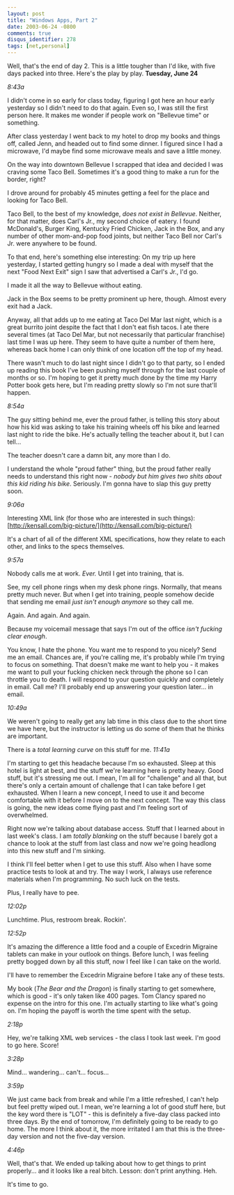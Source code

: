 ```yaml
---
layout: post
title: "Windows Apps, Part 2"
date: 2003-06-24 -0800
comments: true
disqus_identifier: 278
tags: [net,personal]
---
```

Well, that's the end of day 2. This is a little tougher than I'd like,
with five days packed into three. Here's the play by play.
 **Tuesday, June 24**

 *8:43a*

 I didn't come in so early for class today, figuring I got here an hour
early yesterday so I didn't need to do that again. Even so, I was still
the first person here. It makes me wonder if people work on "Bellevue
time" or something.

 After class yesterday I went back to my hotel to drop my books and
things off, called Jenn, and headed out to find some dinner. I figured
since I had a microwave, I'd maybe find some microwave meals and save a
little money.

 On the way into downtown Bellevue I scrapped that idea and decided I
was craving some Taco Bell. Sometimes it's a good thing to make a run
for the border, right?

 I drove around for probably 45 minutes getting a feel for the place and
looking for Taco Bell.

 Taco Bell, to the best of my knowledge, *does not exist in Bellevue*.
Neither, for that matter, does Carl's Jr., my second choice of eatery. I
found McDonald's, Burger King, Kentucky Fried Chicken, Jack in the Box,
and any number of other mom-and-pop food joints, but neither Taco Bell
nor Carl's Jr. were anywhere to be found.

 To that end, here's something else interesting: On my trip up here
yesterday, I started getting hungry so I made a deal with myself that
the next "Food Next Exit" sign I saw that advertised a Carl's Jr., I'd
go.

 I made it all the way to Bellevue without eating.

 Jack in the Box seems to be pretty prominent up here, though. Almost
every exit had a Jack.

 Anyway, all that adds up to me eating at Taco Del Mar last night, which
is a great burrito joint despite the fact that I don't eat fish tacos. I
ate there several times (at Taco Del Mar, but not necessarily that
particular franchise) last time I was up here. They seem to have quite a
number of them here, whereas back home I can only think of one location
off the top of my head.

 There wasn't much to do last night since I didn't go to that party, so
I ended up reading this book I've been pushing myself through for the
last couple of months or so. I'm hoping to get it pretty much done by
the time my Harry Potter book gets here, but I'm reading pretty slowly
so I'm not sure that'll happen.

 *8:54a*

 The guy sitting behind me, ever the proud father, is telling this story
about how his kid was asking to take his training wheels off his bike
and learned last night to ride the bike. He's actually telling the
teacher about it, but I can tell...

 The teacher doesn't care a damn bit, any more than I do.

 I understand the whole "proud father" thing, but the proud father
really needs to understand this right now - *nobody but him gives two
shits about this kid riding his bike*. Seriously. I'm gonna have to slap
this guy pretty soon.

 *9:06a*

 Interesting XML link (for those who are interested in such things):
[http://kensall.com/big-picture/](http://kensall.com/big-picture/)

 It's a chart of all of the different XML specifications, how they
relate to each other, and links to the specs themselves.

 *9:57a*

 Nobody calls me at work. *Ever.* Until I get into training, that is.

 See, my cell phone rings when my desk phone rings. Normally, that means
pretty much never. But when I get into training, people somehow decide
that sending me email *just isn't enough anymore* so they call me.

 Again. And again. And again.

 Because my voicemail message that says I'm out of the office *isn't
fucking clear enough*.

 You know, I hate the phone. You want me to respond to you nicely? Send
me an email. Chances are, if you're calling me, it's probably while I'm
trying to focus on something. That doesn't make me want to help you - it
makes me want to pull your fucking chicken neck through the phone so I
can throttle you to death. I will respond to your question quickly and
completely in email. Call me? I'll probably end up answering your
question later... in email.

 *10:49a*

 We weren't going to really get any lab time in this class due to the
short time we have here, but the instructor is letting us do some of
them that he thinks are important.

 There is a *total learning curve* on this stuff for me.
 *11:41a*

 I'm starting to get
 this headache because I'm so exhausted. Sleep at this hotel is light at
best, and the stuff we're learning here is pretty heavy. Good stuff, but
it's stressing me out. I mean, I'm all for "challenge" and all that, but
there's only a certain amount of challenge that I can take before I get
exhausted. When I learn a new concept, I need to use it and become
comfortable with it before I move on to the next concept. The way this
class is going, the new ideas come flying past and I'm feeling sort of
overwhelmed.

 Right now we're talking about database access. Stuff that I learned
about in last week's class. I am *totally blanking* on the stuff because
I barely got a chance to look at the stuff from last class and now we're
going headlong into this new stuff and I'm sinking.

 I think I'll feel better when I get to use this stuff. Also when I have
some practice tests to look at and try. The way I work, I always use
reference materials when I'm programming. No such luck on the tests.

 Plus, I really have to pee.

 *12:02p*

 Lunchtime. Plus, restroom break. Rockin'.

 *12:52p*

 It's amazing the difference a little food and a couple of Excedrin
Migraine tablets can make in your outlook on things. Before lunch, I was
feeling pretty bogged down by all this stuff, now I feel like I can take
on the world.

 I'll have to remember the Excedrin Migraine before I take any of these
tests.

 My book (*The Bear and the Dragon*) is finally starting to get
somewhere, which is good - it's only taken like 400 pages. Tom Clancy
spared no expense on the intro for this one. I'm actually starting to
like what's going on. I'm hoping the payoff is worth the time spent with
the setup.

 *2:18p*

 Hey, we're talking XML web services - the class I took last week. I'm
good to go here. Score!

 *3:28p*

 Mind... wandering... can't... focus...

 *3:59p*

 We just came back from break and while I'm a little refreshed, I can't
help but feel pretty wiped out. I mean, we're learning a lot of good
stuff here, but the key word there is "LOT" - this is definitely a
five-day class packed into three days. By the end of tomorrow, I'm
definitely going to be ready to go home. The more I think about it, the
more irritated I am that this is the three-day version and not the
five-day version.

 *4:46p*

 Well, that's that. We ended up talking about how to get things to print
properly... and it looks like a real bitch. Lesson: don't print
anything. Heh.

 It's time to go.

